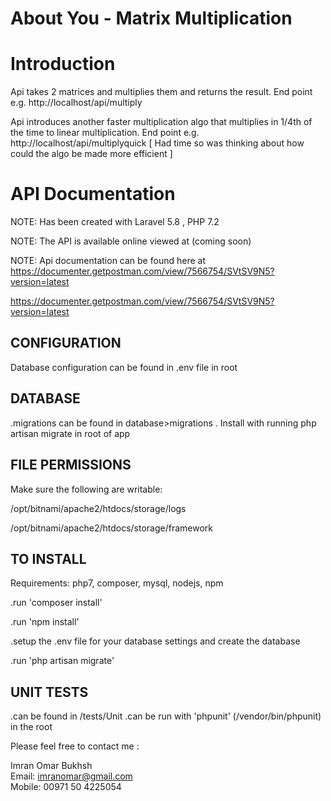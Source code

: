 <p align="center">
<h1>About You - Matrix Multiplication</h1>

<p align="center">
    
Introduction
=============

Api takes 2 matrices and multiplies them and returns the result. End point e.g. http://localhost/api/multiply

Api introduces another faster multiplication algo that multiplies in 1/4th of the time to linear multiplication. End point e.g. http://localhost/api/multiplyquick [ Had time so was thinking about how could the algo be made more efficient ]

API Documentation
=============

NOTE: Has been created with Laravel 5.8 , PHP 7.2

NOTE: The API is available online viewed at (coming soon)

NOTE: Api documentation can be found here at https://documenter.getpostman.com/view/7566754/SVtSV9N5?version=latest

https://documenter.getpostman.com/view/7566754/SVtSV9N5?version=latest

CONFIGURATION
-------------
Database configuration can be found in .env file in root

DATABASE
--------
.migrations can be found in database>migrations . Install with running php artisan migrate in root of app

FILE PERMISSIONS
----------------
Make sure the following are writable:

/opt/bitnami/apache2/htdocs/storage/logs 

/opt/bitnami/apache2/htdocs/storage/framework

TO INSTALL
----------
Requirements: php7, composer, mysql, nodejs, npm

.run 'composer install'

.run 'npm install'

.setup the .env file for your database settings and create the database

.run 'php artisan migrate'

UNIT TESTS
---------------------------
.can be found in /tests/Unit
.can be run with 'phpunit' (/vendor/bin/phpunit) in the root

</p>

Please feel free to contact me :

Imran Omar Bukhsh<br>
Email: imranomar@gmail.com<br>
Mobile: 00971 50 4225054<br>

